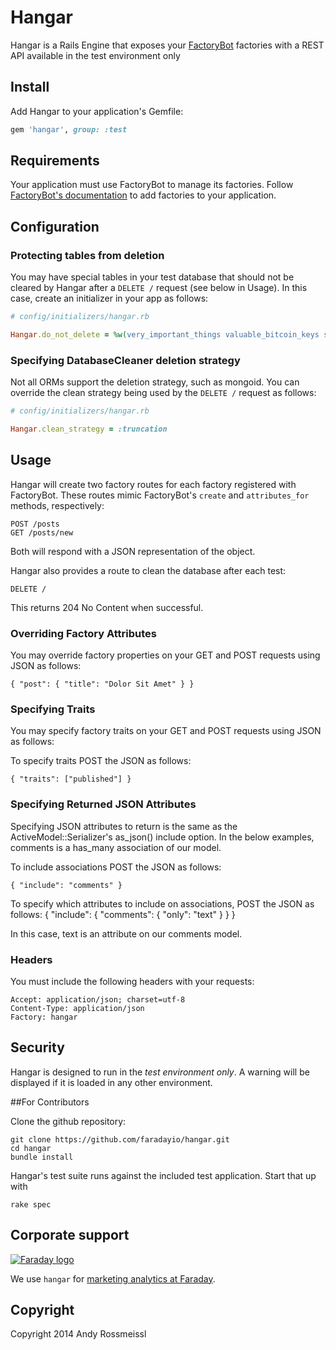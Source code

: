 # Hangar

Hangar is a Rails Engine that exposes your [FactoryBot](https://github.com/thoughtbot/factory_girl) factories with a REST API available in the test environment only

## Install

Add Hangar to your application's Gemfile:

``` ruby
gem 'hangar', group: :test
```

## Requirements

Your application must use FactoryBot to manage its factories. Follow [FactoryBot's documentation](https://github.com/thoughtbot/factory_girl/blob/master/GETTING_STARTED.md) to add factories to your application.

## Configuration

### Protecting tables from deletion

You may have special tables in your test database that should not be cleared by Hangar after a `DELETE /` request (see below in Usage). In this case, create an initializer in your app as follows:

``` ruby
# config/initializers/hangar.rb

Hangar.do_not_delete = %w(very_important_things valuable_bitcoin_keys spatial_ref_sys) if defined?(Hangar)
```

### Specifying DatabaseCleaner deletion strategy

Not all ORMs support the deletion strategy, such as mongoid. You can override the clean strategy being used by the `DELETE /` request as follows:

``` ruby
# config/initializers/hangar.rb

Hangar.clean_strategy = :truncation
```

## Usage

Hangar will create two factory routes for each factory registered with FactoryBot. These routes mimic FactoryBot's `create` and `attributes_for` methods, respectively:

```
POST /posts
GET /posts/new
```

Both will respond with a JSON representation of the object.

Hangar also provides a route to clean the database after each test:

```
DELETE /
```

This returns 204 No Content when successful.

### Overriding Factory Attributes

You may override factory properties on your GET and POST requests using JSON as follows:

```
{ "post": { "title": "Dolor Sit Amet" } }
```

### Specifying Traits

You may specify factory traits on your GET and POST requests using JSON as follows:


To specify traits POST the JSON as follows:

```
{ "traits": ["published"] }
```

### Specifying Returned JSON Attributes

Specifying JSON attributes to return is the same as the ActiveModel::Serializer's as_json() include option. In the below examples, comments is a has_many association of our model.


To include associations POST the JSON as follows:

```
{ "include": "comments" }
```

To specify which attributes to include on associations, POST the JSON as follows:
{ "include": { "comments": { "only": "text" } } }

In this case, text is an attribute on our comments model.


### Headers

You must include the following headers with your requests:

```
Accept: application/json; charset=utf-8
Content-Type: application/json
Factory: hangar
```

## Security

Hangar is designed to run in the *test environment only*. A warning will be displayed if it is loaded in any other environment.

##For Contributors

Clone the github repository:

    git clone https://github.com/faradayio/hangar.git
    cd hangar
    bundle install

Hangar's test suite runs against the included test application. Start that up with

    rake spec

## Corporate support

<p><a href="http://faraday.io"><img src="https://s3.amazonaws.com/creative.faraday.io/logo.png" alt="Faraday logo"/></a></p>

We use `hangar` for [marketing analytics at Faraday](http://faraday.io).

## Copyright

Copyright 2014 Andy Rossmeissl

